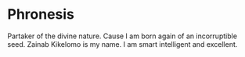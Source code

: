 # Phronesis
Partaker of the divine nature. Cause I am born again of an incorruptible seed.
Zainab Kikelomo is my name. I am smart intelligent and excellent.
